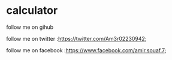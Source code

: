 # calculator

follow me on gihub

follow me on twitter :https://twitter.com/Am3r02230942;

follow me on facebook :https://www.facebook.com/amir.souaf.7;
